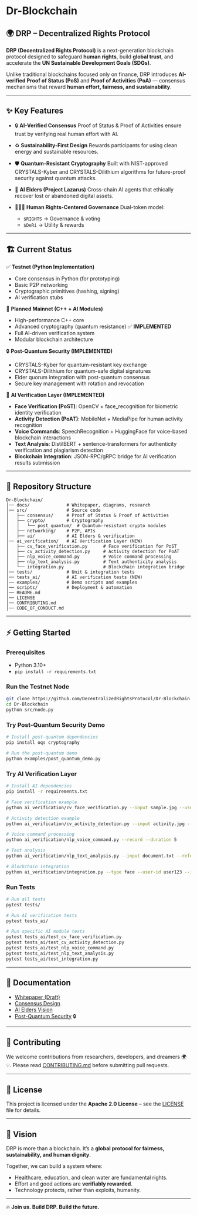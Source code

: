 # Dr-Blockchain


## 🌍 DRP – Decentralized Rights Protocol

**DRP (Decentralized Rights Protocol)** is a next-generation blockchain protocol designed to safeguard **human rights**, build **global trust**, and accelerate the **UN Sustainable Development Goals (SDGs)**.

Unlike traditional blockchains focused only on finance, DRP introduces **AI-verified Proof of Status (PoS)** and **Proof of Activities (PoA)** — consensus mechanisms that reward **human effort, fairness, and sustainability**.

---

## ✨ Key Features

* 🔒 **AI-Verified Consensus**
  Proof of Status & Proof of Activities ensure trust by verifying real human effort with AI.

* ♻️ **Sustainability-First Design**
  Rewards participants for using clean energy and sustainable resources.

* 🛡 **Quantum-Resistant Cryptography**
  Built with NIST-approved CRYSTALS-Kyber and CRYSTALS-Dilithium algorithms for future-proof security against quantum attacks.

* 🤖 **AI Elders (Project Lazarus)**
  Cross-chain AI agents that ethically recover lost or abandoned digital assets.

* 🧑‍🤝‍🧑 **Human Rights-Centered Governance**
  Dual-token model:

  * `$RIGHTS` → Governance & voting
  * `$DeRi` → Utility & rewards

---

## 🏗 Current Status

✅ **Testnet (Python Implementation)**

* Core consensus in Python (for prototyping)
* Basic P2P networking
* Cryptographic primitives (hashing, signing)
* AI verification stubs

🚀 **Planned Mainnet (C++ + AI Modules)**

* High-performance C++ core
* Advanced cryptography (quantum resistance) ✅ **IMPLEMENTED**
* Full AI-driven verification system
* Modular blockchain architecture

🔒 **Post-Quantum Security (IMPLEMENTED)**

* CRYSTALS-Kyber for quantum-resistant key exchange
* CRYSTALS-Dilithium for quantum-safe digital signatures
* Elder quorum integration with post-quantum consensus
* Secure key management with rotation and revocation

🤖 **AI Verification Layer (IMPLEMENTED)**

* **Face Verification (PoST)**: OpenCV + face_recognition for biometric identity verification
* **Activity Detection (PoAT)**: MobileNet + MediaPipe for human activity recognition
* **Voice Commands**: SpeechRecognition + HuggingFace for voice-based blockchain interactions
* **Text Analysis**: DistilBERT + sentence-transformers for authenticity verification and plagiarism detection
* **Blockchain Integration**: JSON-RPC/gRPC bridge for AI verification results submission

---

## 📂 Repository Structure

```plaintext
Dr-Blockchain/
│── docs/              # Whitepaper, diagrams, research
│── src/               # Source code
│   ├── consensus/     # Proof of Status & Proof of Activities
│   ├── crypto/        # Cryptography
│   │   └── post_quantum/  # Quantum-resistant crypto modules
│   ├── networking/    # P2P, APIs
│   ├── ai/            # AI Elders & verification
│── ai_verification/   # AI Verification Layer (NEW)
│   ├── cv_face_verification.py      # Face verification for PoST
│   ├── cv_activity_detection.py     # Activity detection for PoAT
│   ├── nlp_voice_command.py         # Voice command processing
│   ├── nlp_text_analysis.py         # Text authenticity analysis
│   └── integration.py               # Blockchain integration bridge
│── tests/             # Unit & integration tests
│── tests_ai/          # AI verification tests (NEW)
│── examples/          # Demo scripts and examples
│── scripts/           # Deployment & automation
│── README.md
│── LICENSE
│── CONTRIBUTING.md
│── CODE_OF_CONDUCT.md
```

---

## ⚡ Getting Started

### Prerequisites

* Python 3.10+
* `pip install -r requirements.txt`

### Run the Testnet Node

```bash
git clone https://github.com/DecentralizedRightsProtocol/Dr-Blockchain.git
cd Dr-Blockchain
python src/node.py
```

### Try Post-Quantum Security Demo

```bash
# Install post-quantum dependencies
pip install oqs cryptography

# Run the post-quantum demo
python examples/post_quantum_demo.py
```

### Try AI Verification Layer

```bash
# Install AI dependencies
pip install -r requirements.txt

# Face verification example
python ai_verification/cv_face_verification.py --input sample.jpg --user-id user123 --reference reference.jpg

# Activity detection example
python ai_verification/cv_activity_detection.py --input activity.jpg --threshold 0.6

# Voice command processing
python ai_verification/nlp_voice_command.py --record --duration 5

# Text analysis
python ai_verification/nlp_text_analysis.py --input document.txt --reference ref1.txt ref2.txt

# Blockchain integration
python ai_verification/integration.py --type face --user-id user123 --input face.jpg --endpoint http://localhost:8080
```

### Run Tests

```bash
# Run all tests
pytest tests/

# Run AI verification tests
pytest tests_ai/

# Run specific AI module tests
pytest tests_ai/test_cv_face_verification.py
pytest tests_ai/test_cv_activity_detection.py
pytest tests_ai/test_nlp_voice_command.py
pytest tests_ai/test_nlp_text_analysis.py
pytest tests_ai/test_integration.py
```

---

## 📖 Documentation

* [Whitepaper (Draft)](docs/whitepaper/whitepaper_v0.5.pdf)
* [Consensus Design](docs/consensus.md)
* [AI Elders Vision](docs/ai-elders.md)
* [Post-Quantum Security](src/crypto/post_quantum/README.md) 🔒

---

## 🤝 Contributing

We welcome contributions from researchers, developers, and dreamers 🌍💡.
Please read [CONTRIBUTING.md](CONTRIBUTING.md) before submitting pull requests.

---

## 📜 License

This project is licensed under the **Apache 2.0 License** – see the [LICENSE](LICENSE) file for details.

---

## 🌟 Vision

DRP is more than a blockchain.
It’s a **global protocol for fairness, sustainability, and human dignity**.

Together, we can build a system where:

* Healthcare, education, and clean water are fundamental rights.
* Effort and good actions are **verifiably rewarded**.
* Technology protects, rather than exploits, humanity.

---

🔥 **Join us. Build DRP. Build the future.**

